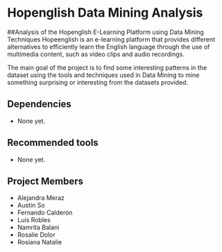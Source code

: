 # Hopenglish Data Mining Analysis

##Analysis of the Hopenglish E-Learning Platform using Data Mining Techniques
Hopeenglish is an e-learning platform that provides different alternatives to efficiently learn the English language through the use of multimedia content, such as video clips and audio recordings.

The main goal of the project is to find some interesting patterns in the dataset using the tools and techniques used in Data Mining to mine something surprising or interesting from the datasets provided.

## Dependencies

* None yet.

## Recommended tools

* None yet.

## Project Members

* Alejandra Meraz
* Austin So
* Fernando Calderón
* Luis Robles
* Namrita Balani
* Rosalie Dolor
* Rosiana Natalie
